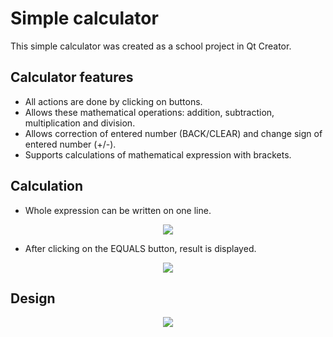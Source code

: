 # Simple calculator

This simple calculator was created as a school project in Qt Creator.

## Calculator features

* All actions are done by clicking on buttons. 
* Allows these mathematical operations: addition, subtraction, multiplication and division. 
* Allows correction of entered number (BACK/CLEAR) and change sign of entered number (+/-).
* Supports calculations of mathematical expression with brackets.

## Calculation

* Whole expression can be written on one line.

<p align="center">
    <img src="https://live.staticflickr.com/65535/52700284672_84d803f56d_z.jpg">

* After clicking on the EQUALS button, result is displayed.

<p align="center">
    <img src="https://live.staticflickr.com/65535/52701223625_2f8c444965_z.jpg">

## Design 

<p align="center">
    <img src="https://live.staticflickr.com/65535/52700805341_59309eb090_z.jpg">

